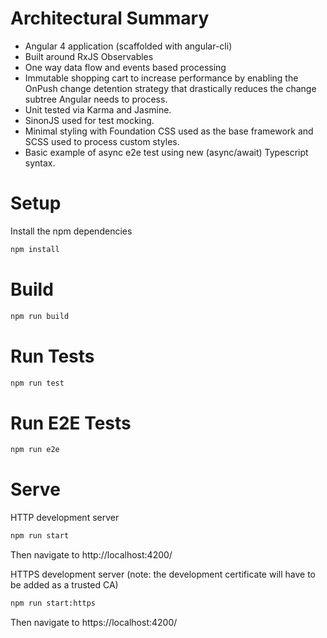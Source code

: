 # Architectural Summary

* Angular 4 application (scaffolded with angular-cli)
* Built around RxJS Observables
* One way data flow and events based processing
* Immutable shopping cart to increase performance by enabling the OnPush change detention strategy that drastically reduces the change subtree Angular needs to process.
* Unit tested via Karma and Jasmine.
* SinonJS used for test mocking.
* Minimal styling with Foundation CSS used as the base framework and SCSS used to process custom styles.
* Basic example of async e2e test using new (async/await) Typescript syntax.


# Setup

Install the npm dependencies

```bash
npm install
```

# Build

```bash
npm run build
```

# Run Tests
```bash
npm run test
```

# Run E2E Tests
```bash
npm run e2e
```

# Serve

HTTP development server
```bash
npm run start
```

Then navigate to http://localhost:4200/



HTTPS development server (note: the development certificate will have to be added as a trusted CA)
```bash
npm run start:https
```

Then navigate to https://localhost:4200/
